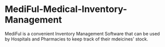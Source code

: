 # MediFul-Medical-Inventory-Management
MediFul is a convenient Inventory Management Software that can be used by Hospitals and Pharmacies to keep track of their mdeicines' stock.
